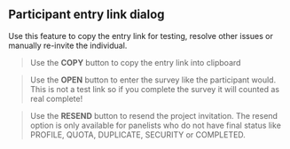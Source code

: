## Participant entry link dialog
Use this feature to copy the entry link for testing, resolve other issues or manually re-invite the individual.

> Use the **COPY** button to copy the entry link into clipboard

> Use the **OPEN** button to enter the survey like the participant would. This is not a test link so if you complete the survey it will counted as real complete!

> Use the **RESEND** button to resend the project invitation. The resend option is only available for panelists who do not have final status like PROFILE, QUOTA, DUPLICATE, SECURITY or COMPLETED.

